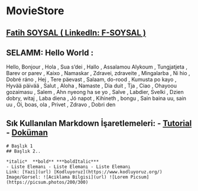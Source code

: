 # MovieStore

## [Fatih SOYSAL ( LinkedIn: F-SOYSAL ) ](https://www.linkedin.com/in/f-soysal/) 

## **SELAMM**: Hello World : 

Hello, Bonjour , Hola , Sua s’dei , Hallo , Assalamou Alykoum , Tungjatjeta , Barev or parev , Kaixo , Namaskar , Zdravei, zdraveite , Mingalarba , Ni hio , Dobré ráno , Hej , Tere päevast , Salaam, do-rood , Kumusta po kayo , Hyvää päivää , Salut , Aloha , Namaste , Dia duit , Tja , Ciao , Ohayoou gozaimasu , Salem , Ahn nyeong ha se yo , Salve , Labdier, Svelki , Dzien dobry, witaj , Laba diena , Jó napot , Kihineth , bongu , Sain baina uu, sain uu , Oi, boas, ola , Privet , Zdravo , Dobri den 





## Sık Kullanılan Markdown İşaretlemeleri: - [Tutorial](https://commonmark.org/help/tutorial/index.html) - [Doküman](https://commonmark.org/help/)
```
# Başlık 1 
## Başlık 2.. 

*italic*  **bold** ***boldItalic***
- Liste Elemanı - Liste Elemanı - Liste Elemanı
Link: [Yazi](url) [Kodluyoruz](https://www.kodluyoruz.org/)
Image/Gorsel: ![Aciklama Bilgisi](url) ![Lorem Picsum](https://picsum.photos/200/300) 
```
